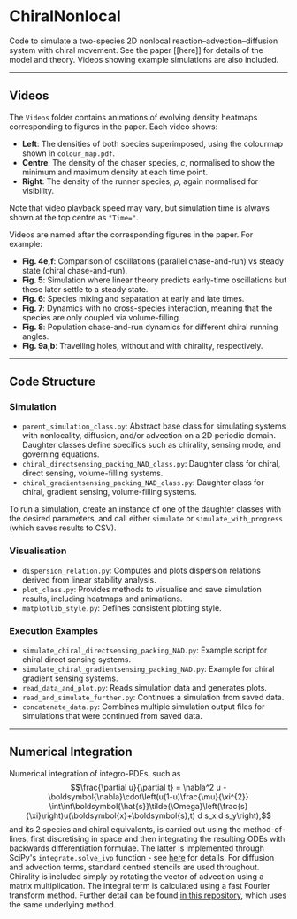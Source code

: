 # ChiralNonlocal

Code to simulate a two-species 2D nonlocal reaction–advection–diffusion system with chiral movement. See the paper [[here]] for details of the model and theory. Videos showing example simulations are also included.

---

## Videos

The `Videos` folder contains animations of evolving density heatmaps corresponding to figures in the paper. Each video shows:

- **Left**: The densities of both species superimposed, using the colourmap shown in `colour_map.pdf`.
- **Centre**: The density of the chaser species, $c$, normalised to show the minimum and maximum density at each time point.
- **Right**: The density of the runner species, $\rho$, again normalised for visibility.

Note that video playback speed may vary, but simulation time is always shown at the top centre as `"Time="`.

Videos are named after the corresponding figures in the paper. For example:
- **Fig. 4e,f**: Comparison of oscillations (parallel chase-and-run) vs steady state (chiral chase-and-run).
- **Fig. 5**: Simulation where linear theory predicts early-time oscillations but these later settle to a steady state.
- **Fig. 6**: Species mixing and separation at early and late times.
- **Fig. 7**: Dynamics with no cross-species interaction, meaning that the species are only coupled via volume-filling.
- **Fig. 8**: Population chase-and-run dynamics for different chiral running angles.
- **Fig. 9a,b**: Travelling holes, without and with chirality, respectively.

---

## Code Structure

### Simulation

- `parent_simulation_class.py`: Abstract base class for simulating systems with nonlocality, diffusion, and/or advection on a 2D periodic domain. Daughter classes define specifics such as chirality, sensing mode, and governing equations.
- `chiral_directsensing_packing_NAD_class.py`: Daughter class for chiral, direct sensing, volume-filling systems.
- `chiral_gradientsensing_packing_NAD_class.py`: Daughter class for chiral, gradient sensing, volume-filling systems.

To run a simulation, create an instance of one of the daughter classes with the desired parameters, and call either `simulate` or `simulate_with_progress` (which saves results to CSV).

### Visualisation

- `dispersion_relation.py`: Computes and plots dispersion relations derived from linear stability analysis.
- `plot_class.py`: Provides methods to visualise and save simulation results, including heatmaps and animations.
- `matplotlib_style.py`: Defines consistent plotting style.

### Execution Examples

- `simulate_chiral_directsensing_packing_NAD.py`: Example script for chiral direct sensing systems.
- `simulate_chiral_gradientsensing_packing_NAD.py`: Example for chiral gradient sensing systems.
- `read_data_and_plot.py`: Reads simulation data and generates plots.
- `read_and_simulate_further.py`: Continues a simulation from saved data.
- `concatenate_data.py`: Combines multiple simulation output files for simulations that were continued from saved data.

---


## Numerical Integration
Numerical integration of integro-PDEs. such as
$$\frac{\partial u}{\partial t} = \nabla^2 u -\boldsymbol{\nabla}\cdot\left(u(1-u)\frac{\mu}{\xi^{2}} \int\int\boldsymbol{\hat{s}}\tilde{\Omega}\left(\frac{s}{\xi}\right)u(\boldsymbol{x}+\boldsymbol{s},t) d s_x d s_y\right),$$
and its 2 species and chiral equivalents, is carried out using the method-of-lines, first discretising in space and then integrating the resulting ODEs with backwards differentiation formulae. The latter is implemented through SciPy's `integrate.solve_ivp` function - see [here](https://docs.scipy.org/doc/scipy/reference/generated/scipy.integrate.solve_ivp.html) for details. For diffusion and advection terms, standard centred stencils are used throughout. Chirality is included simply by rotating the vector of advection using a matrix multiplication. The integral term is calculated using a fast Fourier transform method. Further detail can be found [in this repository](https://github.com/JunJewell/NonlocalReactAdvectDiffuse2D), which uses the same underlying method.
